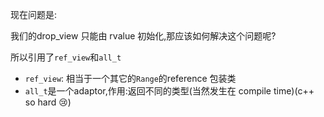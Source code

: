 现在问题是:

我们的drop_view 只能由 rvalue 初始化,那应该如何解决这个问题呢?

所以引用了`ref_view`和`all_t`

- `ref_view`: 相当于一个其它的`Range`的reference 包装类
- `all_t`是一个adaptor,作用:返回不同的类型(当然发生在 compile time)(c++ so hard 😢)
